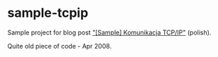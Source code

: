 sample-tcpip
==================

Sample project for blog post ["[Sample] Komunikacja TCP/IP"](http://www.maciejaniserowicz.com/post/2008/04/13/Sample-Komunikacja-TCPIP.aspx) (polish).

Quite old piece of code - Apr 2008.